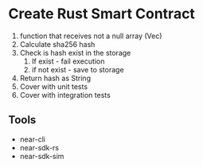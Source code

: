 # Create Rust Smart Contract

1. function that receives not a null array (Vec<u8>)
2. Calculate sha256 hash
3. Check is hash exist in the storage
    1. If exist - fail execution
    2. if not exist - save to storage
4. Return hash as String
5. Cover with unit tests
6. Cover with integration tests

## Tools

* near-cli
* near-sdk-rs
* near-sdk-sim
